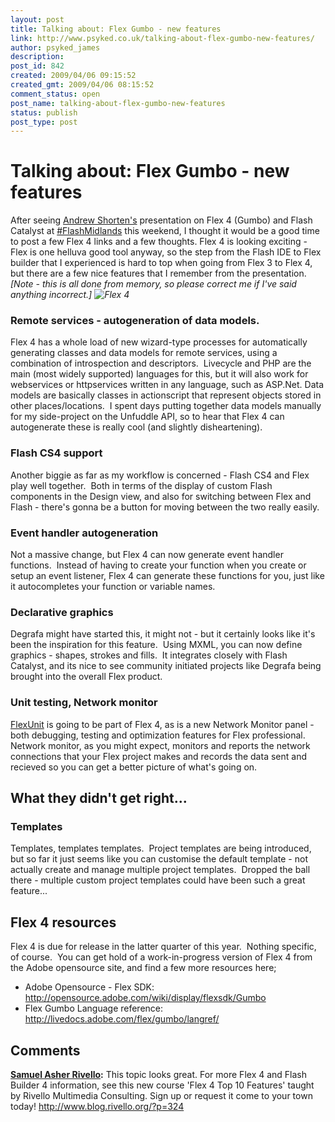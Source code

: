 ```yaml
---
layout: post
title: Talking about: Flex Gumbo - new features
link: http://www.psyked.co.uk/talking-about-flex-gumbo-new-features/
author: psyked_james
description: 
post_id: 842
created: 2009/04/06 09:15:52
created_gmt: 2009/04/06 08:15:52
comment_status: open
post_name: talking-about-flex-gumbo-new-features
status: publish
post_type: post
---
```


# Talking about: Flex Gumbo - new features

After seeing [Andrew Shorten's](http://www.ashorten.com/) presentation on Flex 4 (Gumbo) and Flash Catalyst at [#FlashMidlands](http://www.flashmidlands.com/) this weekend, I thought it would be a good time to post a few Flex 4 links and a few thoughts. Flex 4 is looking exciting - Flex is one helluva good tool anyway, so the step from the Flash IDE to Flex builder that I experienced is hard to top when going from Flex 3 to Flex 4, but there are a few nice features that I remember from the presentation. _[Note - this is all done from memory, so please correct me if I've said anything incorrect.]_ _![Flex 4](http://uploads.psyked.co.uk/2009/04/flex4.jpg)_

### Remote services - autogeneration of data models.

Flex 4 has a whole load of new wizard-type processes for automatically generating classes and data models for remote services, using a combination of introspection and descriptors.  Livecycle and PHP are the main (most widely supported) languages for this, but it will also work for webservices or httpservices written in any language, such as ASP.Net. Data models are basically classes in actionscript that represent objects stored in other places/locations.  I spent days putting together data models manually for my side-project on the Unfuddle API, so to hear that Flex 4 can autogenerate these is really cool (and slightly disheartening). 

### Flash CS4 support

Another biggie as far as my workflow is concerned - Flash CS4 and Flex play well together.  Both in terms of the display of custom Flash components in the Design view, and also for switching between Flex and Flash - there's gonna be a button for moving between the two really easily. 

### Event handler autogeneration

Not a massive change, but Flex 4 can now generate event handler functions.  Instead of having to create your function when you create or setup an event listener, Flex 4 can generate these functions for you, just like it autocompletes your function or variable names. 

### Declarative graphics

Degrafa might have started this, it might not - but it certainly looks like it's been the inspiration for this feature.  Using MXML, you can now define graphics - shapes, strokes and fills.  It integrates closely with Flash Catalyst, and its nice to see community initiated projects like Degrafa being brought into the overall Flex product. 

### Unit testing, Network monitor

[FlexUnit](http://opensource.adobe.com/wiki/display/flexunit/FlexUnit) is going to be part of Flex 4, as is a new Network Monitor panel - both debugging, testing and optimization features for Flex professional. Network monitor, as you might expect, monitors and reports the network connections that your Flex project makes and records the data sent and recieved so you can get a better picture of what's going on. 

## What they didn't get right...

### Templates

Templates, templates templates.  Project templates are being introduced, but so far it just seems like you can customise the default template - not actually create and manage multiple project templates.  Dropped the ball there - multiple custom project templates could have been such a great feature... 

## Flex 4 resources

Flex 4 is due for release in the latter quarter of this year.  Nothing specific, of course.  You can get hold of a work-in-progress version of Flex 4 from the Adobe opensource site, and find a few more resources here; 

  * Adobe Opensource - Flex SDK: <http://opensource.adobe.com/wiki/display/flexsdk/Gumbo>
  * Flex Gumbo Language reference: <http://livedocs.adobe.com/flex/gumbo/langref/>

## Comments

**[Samuel Asher Rivello](#626 "2009-06-21 12:05:44"):** This topic looks great. For more Flex 4 and Flash Builder 4 information, see this new course 'Flex 4 Top 10 Features' taught by Rivello Multimedia Consulting. Sign up or request it come to your town today! http://www.blog.rivello.org/?p=324

